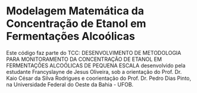 # Modelagem Matemática da Concentração de Etanol em Fermentações Alcoólicas

Este código faz parte do TCC: DESENVOLVIMENTO DE METODOLOGIA PARA MONITORAMENTO DA CONCENTRAÇÃO DE ETANOL EM FERMENTAÇÕES ALCOÓLICAS DE PEQUENA ESCALA desenvolvido pela estudante Francyslayne de Jesus Oliveira, sob a orientação do Prof. Dr. Kaio César da Silva Rodrigues e coorientação do Prof. Dr. Pedro Dias Pinto, na Universidade Federal do Oeste da Bahia - UFOB.
